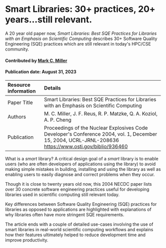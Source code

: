 # Smart Libraries: 30+ practices, 20+ years...still relevant.
<!--deck text start-->
A 20 year old paper now, *Smart Libraries: Best SQE Practices for Libraries with an Emphasis on Scientific Computing*
describes 30+ Software Quality Engineering (SQE) practices which are still relevant in today's HPC/CSE community.
<!--deck text end-->

#### Contributed by [Mark C. Miller](https://github.com/markcmiller86 "Mark C. Miller GitHub Profile")
#### Publication date: August 31, 2023

Resource information | Details
:--- | :--- 
Paper Title | Smart Libraries: Best SQE Practices for Libraries with an Emphasis on Scientific Computing
Authors | M. C. Miller, J. F. Reus, R. P. Matzke, Q. A. Koziol, A. P. Cheng
Publication | Proceedings of the Nuclear Explosives Code Developer's Conference 2004, vol. 1, December 15, 2004, UCRL-JRNL-208636<br>https://www.osti.gov/biblio/936460

What is a *smart* library?
A critical design goal of a *smart* library is to enable users (who are often developers of applications using the library) to avoid making simple mistakes in building, installing and using the library as well as enabling users to easily diagnose and correct problems when they occur.

Though it is close to twenty years old now, this 2004 NECDC paper lists over 30 concrete software engineering practices useful for developing libraries used in scientific computing still relevant today.

Key differences between Software Quality Engineering (SQE) practices for libraries as opposed to applications are highlighted with explanations of why libraries often have more stringent SQE requirements.

The article ends with a couple of detailed use-cases involving the use of smart libraries in real-world scientific computing workflows and explains how their features ultimately helped to reduce development time and improve productivity.

<!---
Publish: yes
Pinned: no
Topics: Documentation, Configuration and Builds, Revision Control, Release and Deployment, Debugging, High-Performance Computing (HPC)
RSS update: 2023-08-31
--->
